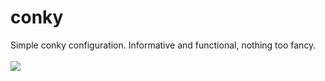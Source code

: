 # conky
Simple conky configuration. Informative and functional, nothing too fancy.
<br/><br/>
<img src=http://i.imgur.com/nLOiClD.png?1>
